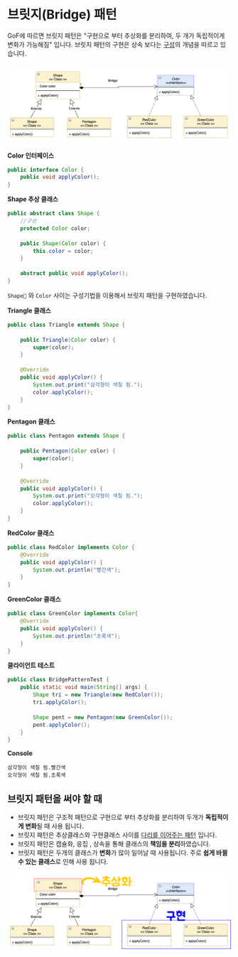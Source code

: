# 브릿지(Bridge) 패턴

GoF에 따르면 브릿지 패턴은 "구현으로 부터 추상화를 분리하여, 두 개가 독립적이게 변화가 가능해짐" 입니다. 브릿지 패턴의 구현은 상속 보다는 [구성](https://daeakin.github.io//articles/2019-12/%EA%B3%84%EC%8A%B9%ED%95%98%EB%8A%94-%EB%8C%80%EC%8B%A0-%EA%B5%AC%EC%84%B1%ED%95%98%EB%9D%BC)의 개념을 따르고 있습니다.

![](https://github.com/DaeAkin/java-design-pattern/blob/master/docs/%EB%B8%8C%EB%A6%BF%EC%A7%80.png?raw=true)



**Color 인터페이스**

```java
public interface Color {
    public void applyColor();
}
```

**Shape 추상 클래스** 

```java
public abstract class Shape {
    //구성
    protected Color color;

    public Shape(Color color) {
        this.color = color;
    }

    abstract public void applyColor();
}
```

`Shape` 와 `Color` 사이는 구성기법을 이용해서 브릿지 패턴을 구현하였습니다.



**Triangle 클래스** 

```java
public class Triangle extends Shape {

    public Triangle(Color color) {
        super(color);
    }

    @Override
    public void applyColor() {
        System.out.print("삼각형이 색칠 됨.");
        color.applyColor();
    }
}
```

**Pentagon 클래스**

```java
public class Pentagon extends Shape {

    public Pentagon(Color color) {
        super(color);
    }

    @Override
    public void applyColor() {
        System.out.print("오각형이 색칠 됨.");
        color.applyColor();
    }
}
```

**RedColor 클래스**

```java
public class RedColor implements Color {
    @Override
    public void applyColor() {
        System.out.println("빨간색");
    }
}
```

**GreenColor 클래스**

```java
public class GreenColor implements Color{
    @Override
    public void applyColor() {
        System.out.println("초록색");
    }
}
```



**클라이언트 테스트**

```java
public class BridgePatternTest {
    public static void main(String[] args) {
        Shape tri = new Triangle(new RedColor());
        tri.applyColor();

        Shape pent = new Pentagon(new GreenColor());
        pent.applyColor();
    }
}
```



**Console**

```
삼각형이 색칠 됨.빨간색
오각형이 색칠 됨.초록색
```



## 브릿지 패턴을 써야 할 때 

- 브릿지 패턴은 구조적 패턴으로 구현으로 부터 추상화를 분리하여 두개가 **독립적이게 변화**될 때 사용 됩니다.
- 브릿지 패턴은 추상클래스와 구현클래스 사이를 <u>다리를 이어주는 패턴</u> 입니다.
- 브릿지 패턴은 캡슐화, 응집 , 상속을 통해 클래스의 **책임을 분리**하였습니다. 
- 브릿지 패턴은 두개의 클래스가 **변화**가 많이 일어날 때 사용됩니다. 주로 **쉽게 바뀔 수 있는 클래스**로 인해 사용 됩니다. 

![](https://github.com/DaeAkin/java-design-pattern/blob/master/docs/%EB%B8%8C%EB%A6%BF%EC%A7%80%EC%88%98%EC%A0%95.png?raw=true)